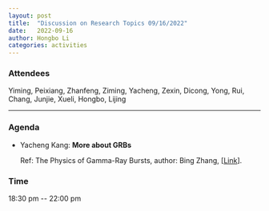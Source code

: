 ```yaml
---
layout: post
title:  "Discussion on Research Topics 09/16/2022"
date:   2022-09-16
author: Hongbo Li
categories: activities
---
```



### Attendees

Yiming, Peixiang, Zhanfeng, Ziming, Yacheng, Zexin, Dicong, Yong, Rui, Chang, Junjie, Xueli, Hongbo, Lijing

---

### Agenda

- Yacheng Kang: **More about GRBs**

  Ref: The Physics of Gamma-Ray Bursts, author: Bing Zhang,
  [[Link](https://www.cambridge.org/core/books/physics-of-gammaray-bursts/6B74CFAD4209686DBCAA17D3A7B6E407)].
  
       
  
       

          
### Time

18:30 pm -- 22:00 pm
